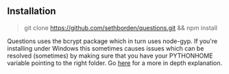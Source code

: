 ## Installation

> git clone https://github.com/sethborden/questions.git && npm install

Questions uses the bcrypt package which in turn uses node-gyp.  If you're
installing under Windows this sometimes causes issues which can be resolved
(sometimes) by making sure that you have your PYTHONHOME variable pointing to
the right folder.  Go [here](http://www.google.com) for a more in depth
explanation.
